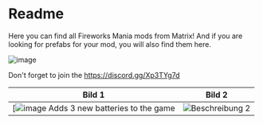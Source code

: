 # Readme
Here you can find all Fireworks Mania mods from Matrix! And if you are looking for prefabs for your mod, you will also find them here.

![image](https://github.com/MatrixoYT/Matrix-Fireworks-Mania-Mods/assets/121494555/f7dc5921-fc1a-4f28-a5ba-2fb8409b82eb)

Don't forget to join the https://discord.gg/Xp3TYg7d


| Bild 1 | Bild 2 |
| --- | --- |
[![image](https://github.com/MatrixoYT/Matrix-Fireworks-Mania-Mods/assets/121494555/ce1c3a51-2275-40ce-8f32-7b1b1db2cf37) Adds 3 new batteries to the game | ![Beschreibung 2](Bild-URL-2) |


